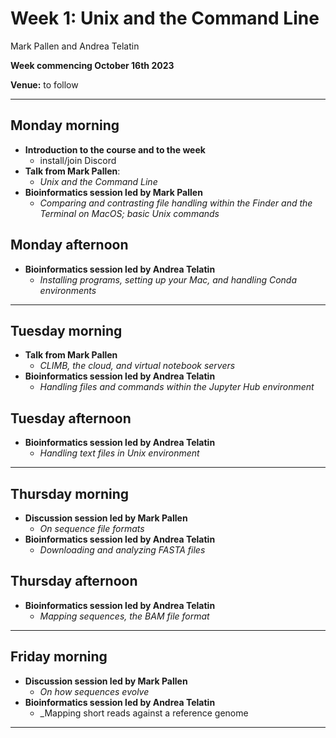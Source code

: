 # Week 1: Unix and the Command Line

Mark Pallen and Andrea Telatin

**Week commencing October 16th 2023**

**Venue:** to follow
***
## Monday morning

- **Introduction to the course and to the week**
  -  install/join Discord
- **Talk from Mark Pallen**:
  -  _Unix and the Command Line_
- **Bioinformatics session led by Mark Pallen**
  -  _Comparing and contrasting file handling within the Finder and the Terminal on MacOS; basic Unix commands_

## Monday afternoon

- **Bioinformatics session led by Andrea Telatin**
  -  _Installing programs, setting up your Mac, and handling Conda environments_
***
## Tuesday morning

- **Talk from Mark Pallen**
  -  _CLIMB, the cloud, and virtual notebook servers_
- **Bioinformatics session led by Andrea Telatin**
  -  _Handling files and commands within the Jupyter Hub environment_

## Tuesday afternoon

- **Bioinformatics session led by Andrea Telatin**
  -  _Handling text files in Unix environment_
***
## Thursday morning

- **Discussion session led by Mark Pallen**
  -  _On sequence file formats_
- **Bioinformatics session led by Andrea Telatin**
  -  _Downloading and analyzing FASTA files_

## Thursday afternoon

- **Bioinformatics session led by Andrea Telatin**
  -  _Mapping sequences, the BAM file format_
***
## Friday morning

- **Discussion session led by Mark Pallen**
  -  _On how sequences evolve_
- **Bioinformatics session led by Andrea Telatin**
  -  _Mapping short reads against a reference genome
***

